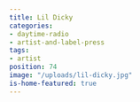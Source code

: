 ```yaml
---
title: Lil Dicky
categories:
- daytime-radio
- artist-and-label-press
tags:
- artist
position: 74
image: "/uploads/lil-dicky.jpg"
is-home-featured: true
---
```


